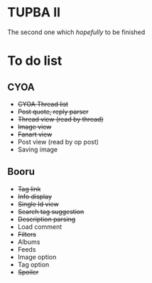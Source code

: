 # TUPBA II
The second one which *hopefully* to be finished
# To do list
## CYOA
* ~~CYOA Thread list~~
* ~~Post quote, reply parser~~
* ~~Thread view (read by thread)~~
* ~~Image view~~
* ~~Fanart view~~
* Post view (read by op post)
* Saving image
## Booru
* ~~Tag link~~
* ~~Info display~~
* ~~Single Id view~~
* ~~Search tag suggestion~~
* ~~Description parsing~~
* Load comment
* ~~Filters~~
* Albums
* Feeds
* Image option
* Tag option
* ~~Spoiler~~